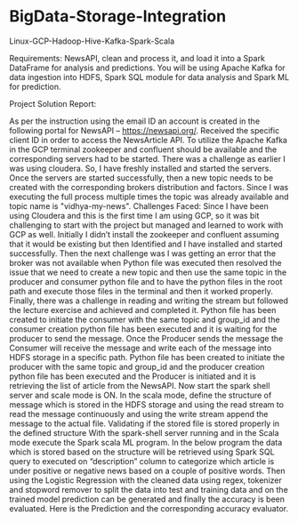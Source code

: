# BigData-Storage-Integration
Linux-GCP-Hadoop-Hive-Kafka-Spark-Scala

Requirements:
NewsAPI, clean and process it, and load it into a Spark DataFrame for analysis and predictions. You will be using Apache Kafka for data ingestion into HDFS, Spark SQL module for data analysis and Spark ML for prediction.

Project Solution Report:

As per the instruction using the email ID an account is created in the following portal for NewsAPI – https://newsapi.org/. Received the specific client ID in order to access the NewsArticle API. 
To utilize the Apache Kafka in the GCP terminal zookeeper and confluent should be available and the corresponding servers had to be started. There was a challenge as earlier I was using cloudera. So, I have freshly installed and started the servers. 
Once the servers are started successfully, then a new topic needs to be created with the corresponding brokers distribution and factors. Since I was executing the full process multiple times the topic was already available and topic name is "vidhya-my-news".
Challenges Faced:
Since I have been using Cloudera and this is the first time I am using GCP, so it was bit challenging to start with the project but managed and learned to work with GCP as well. Initially I didn’t install the zookeeper and confluent assuming that it would be existing but then Identified and I have installed and started successfully. Then the next challenge was I was getting an error that the broker was not available when Python file was executed then resolved the issue that we need to create a new topic and then use the same topic in the producer and consumer python file and to have the python files in the root path and execute those files in the terminal and then it worked properly. Finally, there was a challenge in reading and writing the stream but followed the lecture exercise and achieved and completed it.
Python file has been created to initiate the consumer with the same topic and group_id and the consumer creation python file has been executed and it is waiting for the producer to send the message. Once the Producer sends the message the Consumer will receive the message and write each of the message into HDFS storage in a specific path.
Python file has been created to initiate the producer with the same topic and group_id and the producer creation python file has been executed and the Producer is initiated and it is retrieving the list of article from the NewsAPI.
Now start the spark shell server and scale mode is ON.
In the scala mode, define the structure of message which is stored in the HDFS storage and using the read stream to read the message continuously and using the write stream append the message to the actual file.
Validating if the stored file is stored properly in the defined structure
With the spark-shell server running and in the Scala mode execute the Spark scala ML program. In the below program the data which is stored based on the structure will be retrieved using Spark SQL query to executed on “description” column to categorize which article is under positive or negative news based on a couple of positive words. Then using the Logistic Regression with the cleaned data using regex, tokenizer and stopword remover to split the data into test and training data and on the trained model prediction can be generated and finally the accuracy is been evaluated.
Here is the Prediction and the corresponding accuracy evaluator.

